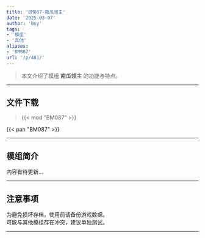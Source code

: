 ```yaml
---
title: 'BM087-南瓜领主'
date: '2025-03-07'
author: 'Bny'
tags:
- '模组'
- '其他'
aliases:
- 'BM087'
url: '/p/481/'
---
```


> 本文介绍了模组 **南瓜领主** 的功能与特点。

---

## 文件下载  

> {{< mod "BM087" >}}  

{{< pan "BM087" >}}  

---

## 模组简介

>  
内容有待更新...  

---

## 注意事项

>  
为避免损坏存档，使用前请备份游戏数据。  
可能与其他模组存在冲突，建议单独测试。  

---

